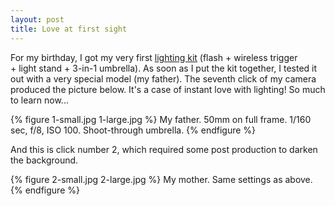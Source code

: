 ```yaml
---
layout: post
title: Love at first sight
---
```


<p>For my birthday, I got my very first <a target="_blank" href="http://strobist.blogspot.se/2015/04/your-basic-lighting-kit-spin-around.html">lighting kit</a> (flash + wireless trigger + light stand + 3-in-1 umbrella). As soon as I put the kit together, I tested it out with a very special model (my father). The seventh click of my camera produced the picture below. It's a case of instant love with lighting! So much to learn now...</p>

{% figure 1-small.jpg 1-large.jpg %}
My father. 50mm on full frame. 1/160 sec, f/8, ISO 100. Shoot-through umbrella.
{% endfigure %}


<!--break-->


<p>And this is click number 2, which required some post production to darken the background.</p>

{% figure 2-small.jpg 2-large.jpg %}
My mother. Same settings as above.
{% endfigure %}
